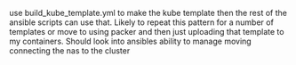 use build_kube_template.yml to make the kube template then the rest of the ansible scripts can use that. Likely to repeat this pattern for a number of templates or move to using packer and then just uploading that template to my containers. Should look into ansibles ability to manage moving connecting the nas to the cluster